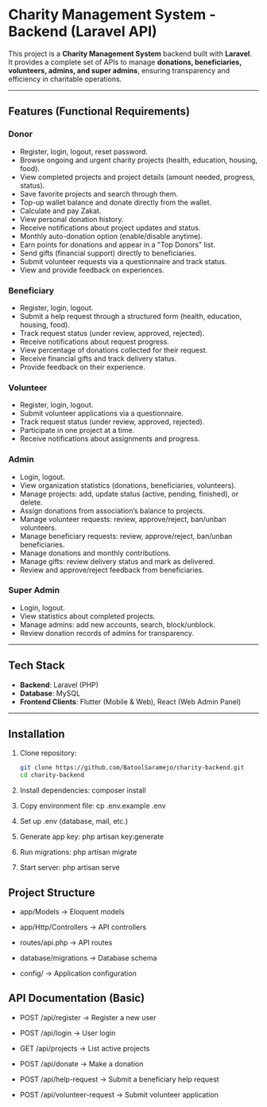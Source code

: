# Charity Management System - Backend (Laravel API)

This project is a **Charity Management System** backend built with **Laravel**.  
It provides a complete set of APIs to manage **donations, beneficiaries, volunteers, admins, and super admins**, ensuring transparency and efficiency in charitable operations.

---

##  Features (Functional Requirements)

###  Donor
- Register, login, logout, reset password.
- Browse ongoing and urgent charity projects (health, education, housing, food).
- View completed projects and project details (amount needed, progress, status).
- Save favorite projects and search through them.
- Top-up wallet balance and donate directly from the wallet.
- Calculate and pay Zakat.
- View personal donation history.
- Receive notifications about project updates and status.
- Monthly auto-donation option (enable/disable anytime).
- Earn points for donations and appear in a "Top Donors" list.
- Send gifts (financial support) directly to beneficiaries.
- Submit volunteer requests via a questionnaire and track status.
- View and provide feedback on experiences.

###  Beneficiary
- Register, login, logout.
- Submit a help request through a structured form (health, education, housing, food).
- Track request status (under review, approved, rejected).
- Receive notifications about request progress.
- View percentage of donations collected for their request.
- Receive financial gifts and track delivery status.
- Provide feedback on their experience.

###  Volunteer
- Register, login, logout.
- Submit volunteer applications via a questionnaire.
- Track request status (under review, approved, rejected).
- Participate in one project at a time.
- Receive notifications about assignments and progress.

###  Admin
- Login, logout.
- View organization statistics (donations, beneficiaries, volunteers).
- Manage projects: add, update status (active, pending, finished), or delete.
- Assign donations from association’s balance to projects.
- Manage volunteer requests: review, approve/reject, ban/unban volunteers.
- Manage beneficiary requests: review, approve/reject, ban/unban beneficiaries.
- Manage donations and monthly contributions.
- Manage gifts: review delivery status and mark as delivered.
- Review and approve/reject feedback from beneficiaries.

###  Super Admin
- Login, logout.
- View statistics about completed projects.
- Manage admins: add new accounts, search, block/unblock.
- Review donation records of admins for transparency.


---

##  Tech Stack
- **Backend**: Laravel (PHP)
- **Database**: MySQL
- **Frontend Clients**: Flutter (Mobile & Web), React (Web Admin Panel)

---

##  Installation
1. Clone repository:
   ```bash
   git clone https://github.com/BatoolSaramejo/charity-backend.git
   cd charity-backend

2. Install dependencies:
    composer install

3. Copy environment file:
    cp .env.example .env

4. Set up .env (database, mail, etc.)

5. Generate app key:
    php artisan key:generate

6. Run migrations:
    php artisan migrate

7. Start server:
    php artisan serve


 ##   Project Structure

   - app/Models → Eloquent models

   - app/Http/Controllers → API controllers

   - routes/api.php → API routes

   - database/migrations → Database schema

   - config/ → Application configuration
   

 ## API Documentation (Basic)

   - POST /api/register → Register a new user

   - POST /api/login → User login

   - GET /api/projects → List active projects

   - POST /api/donate → Make a donation

   - POST /api/help-request → Submit a beneficiary help request

   - POST /api/volunteer-request → Submit volunteer application